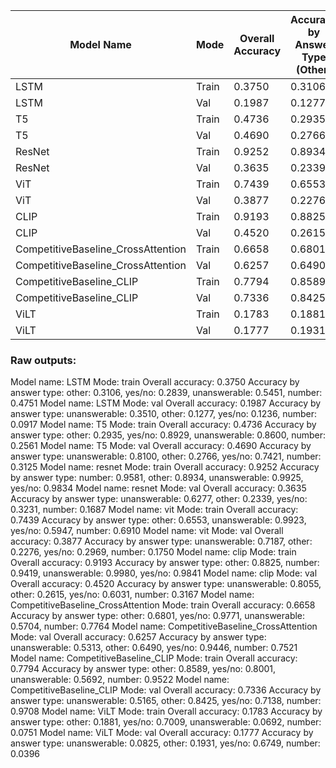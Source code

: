 | Model Name                        | Mode  | Overall Accuracy | Accuracy by Answer Type (Other) | Accuracy by Answer Type (Yes/No) | Accuracy by Answer Type (Unanswerable) | Accuracy by Answer Type (Number) |
|-----------------------------------|-------|------------------|---------------------------------|----------------------------------|---------------------------------------|---------------------------------|
| LSTM                              | Train | 0.3750           | 0.3106                          | 0.2839                           | 0.5451                                | 0.4751                          |
| LSTM                              | Val   | 0.1987           | 0.1277                          | 0.1236                           | 0.3510                                | 0.0917                          |
| T5                                | Train | 0.4736           | 0.2935                          | 0.8929                           | 0.8600                                | 0.2561                          |
| T5                                | Val   | 0.4690           | 0.2766                          | 0.7421                           | 0.8100                                | 0.3125                          |
| ResNet                            | Train | 0.9252           | 0.8934                          | 0.9834                           | 0.9925                                | 0.9581                          |
| ResNet                            | Val   | 0.3635           | 0.2339                          | 0.3231                           | 0.6277                                | 0.1687                          |
| ViT                               | Train | 0.7439           | 0.6553                          | 0.5947                           | 0.9923                                | 0.6910                          |
| ViT                               | Val   | 0.3877           | 0.2276                          | 0.2969                           | 0.7187                                | 0.1750                          |
| CLIP                              | Train | 0.9193           | 0.8825                          | 0.9841                           | 0.9980                                | 0.9419                          |
| CLIP                              | Val   | 0.4520           | 0.2615                          | 0.6031                           | 0.8055                                | 0.3167                          |
| CompetitiveBaseline_CrossAttention| Train | 0.6658           | 0.6801                          | 0.9771                           | 0.5704                                | 0.7764                          |
| CompetitiveBaseline_CrossAttention| Val   | 0.6257           | 0.6490                          | 0.9446                           | 0.5313                                | 0.7521                          |
| CompetitiveBaseline_CLIP          | Train | 0.7794           | 0.8589                          | 0.8001                           | 0.5692                                | 0.9522                          |
| CompetitiveBaseline_CLIP          | Val   | 0.7336           | 0.8425                          | 0.7138                           | 0.5165                                | 0.9708                          |
| ViLT                              | Train | 0.1783           | 0.1881                          | 0.7009                           | 0.0692                                | 0.0751                          |
| ViLT                              | Val   | 0.1777           | 0.1931                          | 0.6749                           | 0.0825                                | 0.0396                          |


### Raw outputs:

Model name: LSTM
        Mode: train
        Overall accuracy: 0.3750
        Accuracy by answer type: other: 0.3106, yes/no: 0.2839, unanswerable: 0.5451, number: 0.4751
Model name: LSTM
        Mode: val
        Overall accuracy: 0.1987
        Accuracy by answer type: unanswerable: 0.3510, other: 0.1277, yes/no: 0.1236, number: 0.0917
Model name: T5
        Mode: train
        Overall accuracy: 0.4736
        Accuracy by answer type: other: 0.2935, yes/no: 0.8929, unanswerable: 0.8600, number: 0.2561
Model name: T5
        Mode: val
        Overall accuracy: 0.4690
        Accuracy by answer type: unanswerable: 0.8100, other: 0.2766, yes/no: 0.7421, number: 0.3125
Model name: resnet
        Mode: train
        Overall accuracy: 0.9252
        Accuracy by answer type: number: 0.9581, other: 0.8934, unanswerable: 0.9925, yes/no: 0.9834
Model name: resnet
        Mode: val
        Overall accuracy: 0.3635
        Accuracy by answer type: unanswerable: 0.6277, other: 0.2339, yes/no: 0.3231, number: 0.1687
Model name: vit
        Mode: train
        Overall accuracy: 0.7439
        Accuracy by answer type: other: 0.6553, unanswerable: 0.9923, yes/no: 0.5947, number: 0.6910
Model name: vit
        Mode: val
        Overall accuracy: 0.3877
        Accuracy by answer type: unanswerable: 0.7187, other: 0.2276, yes/no: 0.2969, number: 0.1750
Model name: clip
        Mode: train
        Overall accuracy: 0.9193
        Accuracy by answer type: other: 0.8825, number: 0.9419, unanswerable: 0.9980, yes/no: 0.9841
Model name: clip
        Mode: val
        Overall accuracy: 0.4520
        Accuracy by answer type: unanswerable: 0.8055, other: 0.2615, yes/no: 0.6031, number: 0.3167
Model name: CompetitiveBaseline_CrossAttention
        Mode: train
        Overall accuracy: 0.6658
        Accuracy by answer type: other: 0.6801, yes/no: 0.9771, unanswerable: 0.5704, number: 0.7764
Model name: CompetitiveBaseline_CrossAttention
        Mode: val
        Overall accuracy: 0.6257
        Accuracy by answer type: unanswerable: 0.5313, other: 0.6490, yes/no: 0.9446, number: 0.7521
Model name: CompetitiveBaseline_CLIP
        Mode: train
        Overall accuracy: 0.7794
        Accuracy by answer type: other: 0.8589, yes/no: 0.8001, unanswerable: 0.5692, number: 0.9522
Model name: CompetitiveBaseline_CLIP
        Mode: val
        Overall accuracy: 0.7336
        Accuracy by answer type: unanswerable: 0.5165, other: 0.8425, yes/no: 0.7138, number: 0.9708
Model name: ViLT
        Mode: train
        Overall accuracy: 0.1783
        Accuracy by answer type: other: 0.1881, yes/no: 0.7009, unanswerable: 0.0692, number: 0.0751
Model name: ViLT
        Mode: val
        Overall accuracy: 0.1777
        Accuracy by answer type: unanswerable: 0.0825, other: 0.1931, yes/no: 0.6749, number: 0.0396